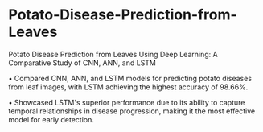 # Potato-Disease-Prediction-from-Leaves
Potato Disease Prediction from Leaves Using Deep Learning: A Comparative Study of CNN, ANN, and LSTM

• Compared CNN, ANN, and LSTM models for predicting potato diseases from leaf images, with LSTM achieving the highest accuracy of 98.66%.

• Showcased LSTM's superior performance due to its ability to capture temporal relationships in disease progression, making it the most effective model for early detection.
